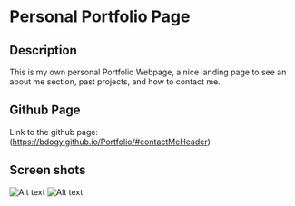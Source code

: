 # Personal Portfolio Page

## Description

This is my own personal Portfolio Webpage, a nice landing page to see an about me section, past projects, and how to contact me.

## Github Page

Link to the github page:
(https://bdogy.github.io/Portfolio/#contactMeHeader)

## Screen shots

![Alt text](/screenshots/portfolio-screenshot-1.png)
![Alt text](/screenshots/portfolio-screenshot-2.png)

